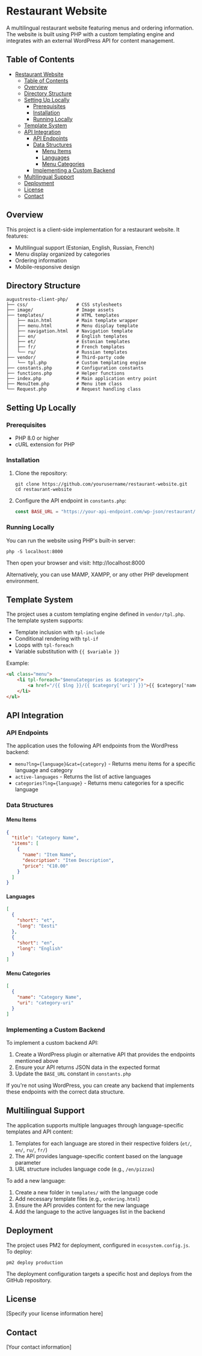 # Restaurant Website

A multilingual restaurant website featuring menus and ordering information. The website is built using PHP with a custom templating engine and integrates with an external WordPress API for content management.

## Table of Contents

- [Restaurant Website](#restaurant-website)
  - [Table of Contents](#table-of-contents)
  - [Overview](#overview)
  - [Directory Structure](#directory-structure)
  - [Setting Up Locally](#setting-up-locally)
    - [Prerequisites](#prerequisites)
    - [Installation](#installation)
    - [Running Locally](#running-locally)
  - [Template System](#template-system)
  - [API Integration](#api-integration)
    - [API Endpoints](#api-endpoints)
    - [Data Structures](#data-structures)
      - [Menu Items](#menu-items)
      - [Languages](#languages)
      - [Menu Categories](#menu-categories)
    - [Implementing a Custom Backend](#implementing-a-custom-backend)
  - [Multilingual Support](#multilingual-support)
  - [Deployment](#deployment)
  - [License](#license)
  - [Contact](#contact)

## Overview

This project is a client-side implementation for a restaurant website. It features:

- Multilingual support (Estonian, English, Russian, French)
- Menu display organized by categories
- Ordering information
- Mobile-responsive design

## Directory Structure

```
augustresto-client-php/
├── css/                  # CSS stylesheets
├── image/                # Image assets
├── templates/            # HTML templates
│   ├── main.html         # Main template wrapper
│   ├── menu.html         # Menu display template
│   ├── navigation.html   # Navigation template
│   ├── en/               # English templates
│   ├── et/               # Estonian templates
│   ├── fr/               # French templates
│   └── ru/               # Russian templates
├── vendor/               # Third-party code
│   └── tpl.php           # Custom templating engine
├── constants.php         # Configuration constants
├── functions.php         # Helper functions
├── index.php             # Main application entry point
├── MenuItem.php          # Menu item class
└── Request.php           # Request handling class
```

## Setting Up Locally

### Prerequisites

- PHP 8.0 or higher
- cURL extension for PHP

### Installation

1. Clone the repository:
   ```
   git clone https://github.com/yourusername/restaurant-website.git
   cd restaurant-website
   ```

2. Configure the API endpoint in `constants.php`:
   ```php
   const BASE_URL = "https://your-api-endpoint.com/wp-json/restaurant/v1";
   ```

### Running Locally

You can run the website using PHP's built-in server:

```
php -S localhost:8000
```

Then open your browser and visit: http://localhost:8000

Alternatively, you can use MAMP, XAMPP, or any other PHP development environment.

## Template System

The project uses a custom templating engine defined in `vendor/tpl.php`. The template system supports:

- Template inclusion with `tpl-include`
- Conditional rendering with `tpl-if`
- Loops with `tpl-foreach`
- Variable substitution with `{{ $variable }}`

Example:
```html
<ul class="menu">
    <li tpl-foreach="$menuCategories as $category">
        <a href="/{{ $lng }}/{{ $category['uri'] }}">{{ $category['name'] }}</a>
    </li>
</ul>
```

## API Integration

### API Endpoints

The application uses the following API endpoints from the WordPress backend:

- `menu?lng={language}&cat={category}` - Returns menu items for a specific language and category
- `active-languages` - Returns the list of active languages
- `categories?lng={language}` - Returns menu categories for a specific language

### Data Structures

#### Menu Items

```json
{
  "title": "Category Name",
  "items": [
    {
      "name": "Item Name",
      "description": "Item Description",
      "price": "€10.00"
    }
  ]
}
```

#### Languages

```json
[
  {
    "short": "et",
    "long": "Eesti"
  },
  {
    "short": "en",
    "long": "English"
  }
]
```

#### Menu Categories

```json
[
  {
    "name": "Category Name",
    "uri": "category-uri"
  }
]
```

### Implementing a Custom Backend

To implement a custom backend API:

1. Create a WordPress plugin or alternative API that provides the endpoints mentioned above
2. Ensure your API returns JSON data in the expected format
3. Update the `BASE_URL` constant in `constants.php`

If you're not using WordPress, you can create any backend that implements these endpoints with the correct data structure.

## Multilingual Support

The application supports multiple languages through language-specific templates and API content:

1. Templates for each language are stored in their respective folders (`et/`, `en/`, `ru/`, `fr/`)
2. The API provides language-specific content based on the language parameter
3. URL structure includes language code (e.g., `/en/pizzas`)

To add a new language:

1. Create a new folder in `templates/` with the language code
2. Add necessary template files (e.g., `ordering.html`)
3. Ensure the API provides content for the new language
4. Add the language to the active languages list in the backend

## Deployment

The project uses PM2 for deployment, configured in `ecosystem.config.js`. To deploy:

```
pm2 deploy production
```

The deployment configuration targets a specific host and deploys from the GitHub repository.

## License

[Specify your license information here]

## Contact

[Your contact information]